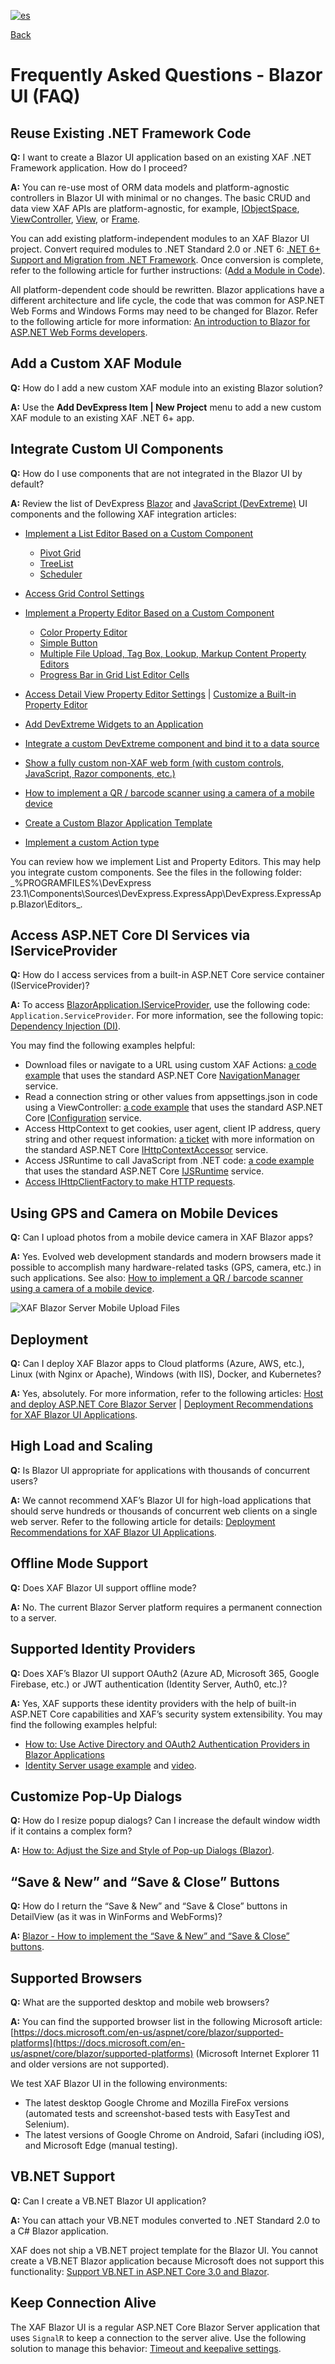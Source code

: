 
[![es](https://img.shields.io/badge/lang-es-yellow.svg)](https://github.com/jjcolumb/XAF-Docs-Spanish/blob/master/faq.es.md)

[Back](https://github.com/jjcolumb/XAF-Docs-Spanish/blob/master/README.en.md)

# Frequently Asked Questions - Blazor UI (FAQ)


## Reuse Existing .NET Framework Code

**Q:**  I want to create a Blazor UI application based on an existing XAF .NET Framework application. How do I proceed?

**A:**  You can re-use most of ORM data models and platform-agnostic controllers in Blazor UI with minimal or no changes. The basic CRUD and data view XAF APIs are platform-agnostic, for example,  [IObjectSpace](https://docs.devexpress.com/eXpressAppFramework/DevExpress.ExpressApp.IObjectSpace),  [ViewController](https://docs.devexpress.com/eXpressAppFramework/DevExpress.ExpressApp.ViewController),  [View](https://docs.devexpress.com/eXpressAppFramework/DevExpress.ExpressApp.View), or  [Frame](https://docs.devexpress.com/eXpressAppFramework/DevExpress.ExpressApp.Frame).

You can add existing platform-independent modules to an XAF Blazor UI project. Convert required modules to .NET Standard 2.0 or .NET 6:  [.NET 6+ Support and Migration from .NET Framework](https://docs.devexpress.com/eXpressAppFramework/401253/overview/net-5-support-and-migration). Once conversion is complete, refer to the following article for further instructions: ([Add a Module in Code](https://docs.devexpress.com/eXpressAppFramework/118047/application-shell-and-base-infrastructure/application-solution-components/ways-to-register-a-module#code)).

All platform-dependent code should be rewritten. Blazor applications have a different architecture and life cycle, the code that was common for ASP.NET Web Forms and Windows Forms may need to be changed for Blazor. Refer to the following article for more information:  [An introduction to Blazor for ASP.NET Web Forms developers](https://docs.microsoft.com/en-us/dotnet/architecture/blazor-for-web-forms-developers/introduction).

## Add a Custom XAF Module

**Q:**  How do I add a new custom XAF module into an existing Blazor solution?

**A:**  Use the  **Add DevExpress Item | New Project**  menu to add a new custom XAF module to an existing XAF .NET 6+ app.

## Integrate Custom UI Components

**Q:**  How do I use components that are not integrated in the Blazor UI by default?

**A:**  Review the list of DevExpress  [Blazor](https://demos.devexpress.com/blazor/)  and  [JavaScript (DevExtreme)](https://js.devexpress.com/Demos/)  UI components and the following XAF integration articles:

-   [Implement a List Editor Based on a Custom Component](https://docs.devexpress.com/eXpressAppFramework/403258/ui-construction/list-editors/how-to-use-a-custom-component-to-implement-list-editor-blazor)
    -   [Pivot Grid](https://supportcenter.devexpress.com/ticket/details/t994515/blazor-how-to-integrate-the-pivot-grid-into-an-xaf-app)
    -   [TreeList](https://supportcenter.devexpress.com/ticket/details/t1023129/xaf-blazor-how-to-implement-a-treelist-editor-to-display-hierarchical-data)
    -   [Scheduler](https://github.com/jjcolumb/ListEditorScheduler)
-   [Access Grid Control Settings](https://docs.devexpress.com/eXpressAppFramework/402154/ui-construction/list-editors/how-to-access-list-editor-control)
-   [Implement a Property Editor Based on a Custom Component](https://docs.devexpress.com/eXpressAppFramework/402189/ui-construction/view-items-and-property-editors/property-editors/implement-a-property-editor-based-on-custom-components-blazor)
    -   [Color Property Editor](https://supportcenter.devexpress.com/ticket/details/t957324/blazor-how-to-display-and-edit-color-properties-in-the-ui)
    -   [Simple Button](https://docs.devexpress.com/eXpressAppFramework/113653/ui-construction/view-items-and-property-editors/add-a-button-to-a-detail-view-using-custom-view-item)
    -   [Multiple File Upload, Tag Box, Lookup, Markup Content Property Editors](https://github.com/eXpandFramework/Reactive.XAF/tree/master/src/Modules/Blazor)
    -   [Progress Bar in Grid List Editor Cells](https://supportcenter.devexpress.com/ticket/details/t1003220/blazor-how-to-implement-a-progress-bar-in-grid-list-editor-cells)
-   [Access Detail View Property Editor Settings](https://docs.devexpress.com/eXpressAppFramework/402153/getting-started/in-depth-tutorial-blazor/customize-data-display-and-view-layout/access-editor-settings)  |  [Customize a Built-in Property Editor](https://docs.devexpress.com/eXpressAppFramework/402188/ui-construction/view-items-and-property-editors/property-editors/customize-a-built-in-property-editor-blazor)
-   [Add DevExtreme Widgets to an Application](https://docs.devexpress.com/Blazor/403578/common-concepts/add-devextreme-widgets-to-application)
-   [Integrate a custom DevExtreme component and bind it to a data source](https://supportcenter.devexpress.com/ticket/details/t943982/blazor-how-to-integrate-a-custom-devextreme-component-and-bind-it-to-a-data-source)
    
-   [Show a fully custom non-XAF web form (with custom controls, JavaScript, Razor components, etc.)](https://supportcenter.devexpress.com/ticket/details/t939883/blazor-how-to-show-a-fully-custom-non-xaf-web-page-with-custom-controls-javascript-razor)
    
-   [How to implement a QR / barcode scanner using a camera of a mobile device](https://supportcenter.devexpress.com/ticket/details/t867142/xaf-blazor-how-to-implement-a-qr-barcode-scanner-using-a-camera-of-a-mobile-device)
-   [Create a Custom Blazor Application Template](https://docs.devexpress.com/eXpressAppFramework/403452/ui-construction/templates/in-blazor/custom-blazor-application-template)
-   [Implement a custom Action type](https://supportcenter.devexpress.com/ticket/details/t1101292/xaf-blazor-implement-a-custom-action-type)

You can review how we implement List and Property Editors. This may help you integrate custom components. See the files in the following folder:  _%PROGRAMFILES%\DevExpress  23.1\Components\Sources\DevExpress.ExpressApp\DevExpress.ExpressApp.Blazor\Editors\_.

## Access ASP.NET Core DI Services via IServiceProvider

**Q:**  How do I access services from a built-in ASP.NET Core service container (IServiceProvider)?

**A:**  To access  [BlazorApplication.IServiceProvider](https://docs.devexpress.com/eXpressAppFramework/DevExpress.ExpressApp.AspNetCore.AspNetCoreApplication.ServiceProvider), use the following code:  `Application.ServiceProvider`. For more information, see the following topic:  [Dependency Injection (DI)](https://docs.devexpress.com/eXpressAppFramework/404364/application-shell-and-base-infrastructure/dependency-injection-in-xaf-applications).

You may find the following examples helpful:

-   Download files or navigate to a URL using custom XAF Actions:  [a code example](https://supportcenter.devexpress.com/ticket/details/t944452/blazor-how-to-provide-a-file-download-or-open-an-external-hyper-link-using-an-xaf-action)  that uses the standard ASP.NET Core  [NavigationManager](https://docs.microsoft.com/en-us/aspnet/core/blazor/fundamentals/routing#uri-and-navigation-state-helpers)  service.
-   Read a connection string or other values from appsettings.json in code using a ViewController:  [a code example](https://supportcenter.devexpress.com/ticket/details/t957990/blazor-how-to-read-connection-string-and-other-values-from-the-configuration-file)  that uses the standard ASP.NET Core  [IConfiguration](https://docs.microsoft.com/en-us/aspnet/core/fundamentals/configuration)  service.
-   Access HttpContext to get cookies, user agent, client IP address, query string and other request information:  [a ticket](https://supportcenter.devexpress.com/ticket/details/t975297/blazor-obtain-request-information-from-httpcontext-query-string-parameter-for-auto-login)  with more information on the standard ASP.NET Core  [IHttpContextAccessor](https://docs.microsoft.com/en-us/dotnet/api/microsoft.aspnetcore.http.ihttpcontextaccessor)  service.
-   Access JSRuntime to call JavaScript from .NET code:  [a code example](https://docs.devexpress.com/eXpressAppFramework/403531/analytics/dashboards/open-a-detail-view-when-the-grid-row-is-clicked-in-the-dashboard-blazor#create-a-server-side-controller)  that uses the standard ASP.NET Core  [IJSRuntime](https://docs.microsoft.com/en-us/aspnet/core/blazor/call-javascript-from-dotnet)  service.
-   [Access IHttpClientFactory to make HTTP requests](https://docs.microsoft.com/en-us/aspnet/core/fundamentals/http-requests).

## Using GPS and Camera on Mobile Devices

**Q:**  Can I upload photos from a mobile device camera in XAF Blazor apps?

**A:**  Yes. Evolved web development standards and modern browsers made it possible to accomplish many hardware-related tasks (GPS, camera, etc.) in such applications. See also:  [How to implement a QR / barcode scanner using a camera of a mobile device](https://supportcenter.devexpress.com/ticket/details/t867142/xaf-blazor-how-to-implement-a-qr-barcode-scanner-using-a-camera-of-a-mobile-device).

![XAF Blazor Server Mobile Upload Files](https://docs.devexpress.com/eXpressAppFramework/images/XAF_Blazor_Server_Mobile_Upload_Files.png)

## Deployment

**Q:**  Can I deploy XAF Blazor apps to Cloud platforms (Azure, AWS, etc.), Linux (with Nginx or Apache), Windows (with IIS), Docker, and Kubernetes?

**A:**  Yes, absolutely. For more information, refer to the following articles:  [Host and deploy ASP.NET Core Blazor Server](https://docs.microsoft.com/en-us/aspnet/core/blazor/host-and-deploy/server)  |  [Deployment Recommendations for XAF Blazor UI Applications](https://docs.devexpress.com/eXpressAppFramework/403362/deployment/deployment-recommendations-blazor).

## High Load and Scaling

**Q:**  Is Blazor UI appropriate for applications with thousands of concurrent users?

**A:**  We cannot recommend XAF’s Blazor UI for high-load applications that should serve hundreds or thousands of concurrent web clients on a single web server. Refer to the following article for details:  [Deployment Recommendations for XAF Blazor UI Applications](https://docs.devexpress.com/eXpressAppFramework/403362/deployment/deployment-recommendations-blazor).

## Offline Mode Support

**Q:**  Does XAF Blazor UI support offline mode?

**A:**  No. The current Blazor Server platform requires a permanent connection to a server.

## Supported Identity Providers

**Q:**  Does XAF’s Blazor UI support OAuth2 (Azure AD, Microsoft 365, Google Firebase, etc.) or JWT authentication (Identity Server, Auth0, etc.)?

**A:**  Yes, XAF supports these identity providers with the help of built-in ASP.NET Core capabilities and XAF’s security system extensibility. You may find the following examples helpful:

-   [How to: Use Active Directory and OAuth2 Authentication Providers in Blazor Applications](https://docs.devexpress.com/eXpressAppFramework/402197/data-security-and-safety/security-system/authentication/oauth-and-custom-authentication/active-directory-and-oauth2-authentication-providers-in-blazor-applications)
-   [Identity Server usage example](https://github.com/biohazard999/IDSDemoXaf)  and  [video](https://www.youtube.com/watch?v=9Nlq2HCfMFU).

## Customize Pop-Up Dialogs

**Q:**  How do I resize popup dialogs? Can I increase the default window width if it contains a complex form?

**A:**  [How to: Adjust the Size and Style of Pop-up Dialogs (Blazor)](https://docs.devexpress.com/eXpressAppFramework/404014/ui-construction/templates/in-blazor/change-popup-window-dimensions).

## “Save & New” and “Save & Close” Buttons

**Q:**  How do I return the “Save & New” and “Save & Close” buttons in DetailView (as it was in WinForms and WebForms)?

**A:**  [Blazor - How to implement the “Save & New” and “Save & Close” buttons](https://supportcenter.devexpress.com/ticket/details/t951115/xaf-blazor-how-to-implement-the-save-new-and-save-close-buttons-in-detailview-as-it-was).

## Supported Browsers

**Q:**  What are the supported desktop and mobile web browsers?

**A:**  You can find the supported browser list in the following Microsoft article:  [https://docs.microsoft.com/en-us/aspnet/core/blazor/supported-platforms](https://docs.microsoft.com/en-us/aspnet/core/blazor/supported-platforms)  (Microsoft Internet Explorer 11 and older versions are not supported).

We test XAF Blazor UI in the following environments:

-   The latest desktop Google Chrome and Mozilla FireFox versions (automated tests and screenshot-based tests with EasyTest and Selenium).
-   The latest versions of Google Chrome on Android, Safari (including iOS), and Microsoft Edge (manual testing).

## VB.NET Support

**Q:**  Can I create a VB.NET Blazor UI application?

**A:**  You can attach your VB.NET modules converted to .NET Standard 2.0 to a C# Blazor application.

XAF does not ship a VB.NET project template for the Blazor UI. You cannot create a VB.NET Blazor application because Microsoft does not support this functionality:  [Support VB.NET in ASP.NET Core 3.0 and Blazor](https://developercommunity.visualstudio.com/idea/468570/support-vbnet-in-aspnet-core-30-and-blazor.html).

## Keep Connection Alive

The XAF Blazor UI is a regular ASP.NET Core Blazor Server application that uses  `SignalR`  to keep a connection to the server alive. Use the following solution to manage this behavior:  [Timeout and keepalive settings](https://learn.microsoft.com/en-us/aspnet/signalr/overview/guide-to-the-api/handling-connection-lifetime-events#timeoutkeepalive).
